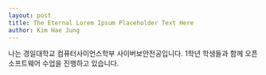 ```yaml
---
layout: post
title: The Eternal Lorem Ipsum Placeholder Text Here
author: Kim Hae Jung
---
```



나는 경일대학교 컴퓨터사이언스학부 사이버보안전공입니다.
1학년 학생들과 함께 오픈 소프트웨어 수업을 진행하고 있습니다.

